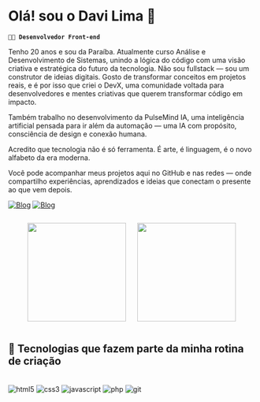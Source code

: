
# Olá! sou o Davi Lima 👋 

**`👨‍💻 Desenvolvedor Front-end`** 

Tenho 20 anos e sou da Paraíba. Atualmente curso Análise e Desenvolvimento de Sistemas, unindo a lógica do código com uma visão criativa e estratégica do futuro da tecnologia.
Não sou fullstack — sou um construtor de ideias digitais. Gosto de transformar conceitos em projetos reais, e é por isso que criei o DevX, uma comunidade voltada para desenvolvedores e mentes criativas que querem transformar código em impacto.

Também trabalho no desenvolvimento da PulseMind IA, uma inteligência artificial pensada para ir além da automação — uma IA com propósito, consciência de design e conexão humana.

Acredito que tecnologia não é só ferramenta.
É arte, é linguagem, é o novo alfabeto da era moderna.

Você pode acompanhar meus projetos aqui no GitHub e nas redes — onde compartilho experiências, aprendizados e ideias que conectam o presente ao que vem depois.

[![Blog](https://img.shields.io/badge/LinkedIn-0077B5?style=for-the-badge&logo=linkedin&logoColor=white)](https://www.linkedin.com/in/davilima220)
[![Blog](https://img.shields.io/badge/Instagram-FF0069.svg?style=for-the-badge&logo=Instagram&logoColor=white)](https://www.instagram.com/davilima220/)



<div style="display: flex; align-items: flex-start; justify-content: center; gap: 20px; flex-wrap: wrap;">

  <img
    align="left"
    height="200"
    src="https://github-readme-stats.vercel.app/api?username=davilima1&show_icons=true&theme=tokyonight&include_all_commits=true&locale=pt-br"
  />

  <img
    align="left"
    height="200"
    src="https://github-readme-stats.vercel.app/api/top-langs/?username=davilima1&layout=compact&theme=tokyonight&custom_title=Tecnologias&langs_count=9"
  />

</div>

## 👾 Tecnologias que fazem parte da minha rotina de criação

<div style="display: inline_block"><br/>
  <img align="center" alt="html5" src="https://img.shields.io/badge/HTML5-E34F26.svg?style=for-the-badge&logo=HTML5&logoColor=white" />
  <img align="center" alt="css3" src="https://img.shields.io/badge/CSS3-1572B6.svg?style=for-the-badge&logo=CSS3&logoColor=white" />
  <img align="center" alt="javascript" src="https://img.shields.io/badge/JavaScript-F7DF1E.svg?style=for-the-badge&logo=JavaScript&logoColor=black" />
  <img align="center" alt="php" src="https://img.shields.io/badge/PHP-777BB4.svg?style=for-the-badge&logo=PHP&logoColor=white" />
  <img align="center" alt="git" src="https://img.shields.io/badge/Git-F05032.svg?style=for-the-badge&logo=Git&logoColor=white" />
</div>
